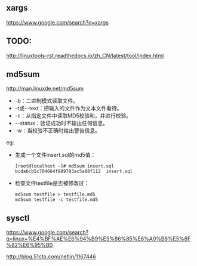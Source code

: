 ## xargs

https://www.google.com/search?q=xargs

## TODO:

http://linuxtools-rst.readthedocs.io/zh_CN/latest/tool/index.html

## md5sum

http://man.linuxde.net/md5sum

- -b：二进制模式读取文件。
- -t或--text：把输入的文件作为文本文件看待。
- -c：从指定文件中读取MD5校验和，并进行校验。
- --status：验证成功时不输出任何信息。
- -w：当校验不正确时给出警告信息。

eg:
- 生成一个文件insert.sql的md5值：
  ```
  [root@localhost ~]# md5sum insert.sql
  bcda6cb5c704664f989703ac5a88f112  insert.sql
  ```
- 检查文件testfile是否被修改过：
  ```
  md5sum testfile > testfile.md5
  md5sum testfile -c testfile.md5
  ```

## sysctl

https://www.google.com/search?q=linux+%E4%BF%AE%E6%94%B9%E5%86%85%E6%A0%B8%E5%8F%82%E6%95%B0

http://blog.51cto.com/netlin/1167446